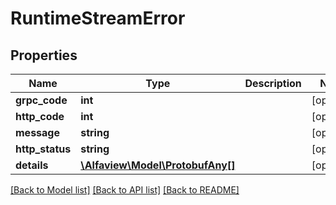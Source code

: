 # RuntimeStreamError

## Properties
Name | Type | Description | Notes
------------ | ------------- | ------------- | -------------
**grpc_code** | **int** |  | [optional] 
**http_code** | **int** |  | [optional] 
**message** | **string** |  | [optional] 
**http_status** | **string** |  | [optional] 
**details** | [**\Alfaview\Model\ProtobufAny[]**](ProtobufAny.md) |  | [optional] 

[[Back to Model list]](../README.md#documentation-for-models) [[Back to API list]](../README.md#documentation-for-api-endpoints) [[Back to README]](../README.md)


